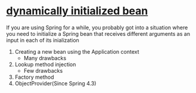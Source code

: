 # [dynamically initialized bean](https://medium.com/davebarda/creating-a-dynamically-initialized-bean-in-spring-18d6d41d24df)

If you are using Spring for a while, you probably got into a situation where you need to initialize a Spring bean that receives different arguments as an input in each of its inialization

1. Creating a new bean using the Application context
    - Many drawbacks
2. Lookup method injection
   - Few drawbacks 
3. Factory method
4. ObjectProvider(Since Spring 4.3)


